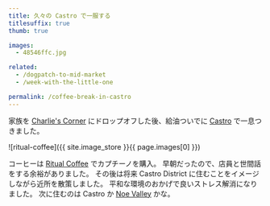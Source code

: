 ```yaml
---
title: 久々の Castro で一服する
titlesuffix: true
thumb: true

images:
  - 48546ffc.jpg

related:
  - /dogpatch-to-mid-market
  - /week-with-the-little-one

permalink: /coffee-break-in-castro
---
```


家族を [Charlie's Corner](https://charliescorner.com/) にドロップオフした後、給油ついでに [Castro](https://ja.wikipedia.org/wiki/%E3%82%AB%E3%82%B9%E3%83%88%E3%83%AD%E9%80%9A%E3%82%8A) で一息つきました。

![ritual-coffee]({{ site.image_store }}{{ page.images[0] }})

コーヒーは [Ritual Coffee](https://www.yelp.com/biz/ritual-coffee-roasters-san-francisco-7) でカプチーノを購入。
早朝だったので、店員と世間話をする余裕がありました。
その後は将来 Castro District に住むことをイメージしながら近所を散策しました。
平和な環境のおかげで良いストレス解消になりました。
次に住むのは Castro か [Noe Valley](https://en.wikipedia.org/wiki/Noe_Valley,_San_Francisco) かな。
